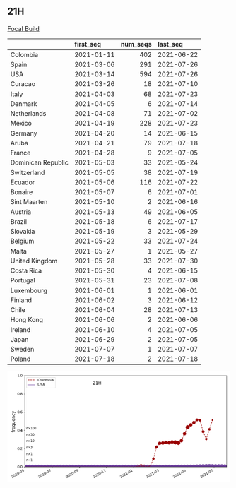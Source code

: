 

## 21H
[Focal Build](https://nextstrain.org/groups/neherlab/ncov/21H)

|                    | first_seq   |   num_seqs | last_seq   |
|:-------------------|:------------|-----------:|:-----------|
| Colombia           | 2021-01-11  |        402 | 2021-06-22 |
| Spain              | 2021-03-06  |        291 | 2021-07-26 |
| USA                | 2021-03-14  |        594 | 2021-07-26 |
| Curacao            | 2021-03-26  |         18 | 2021-07-10 |
| Italy              | 2021-04-03  |         68 | 2021-07-23 |
| Denmark            | 2021-04-05  |          6 | 2021-07-14 |
| Netherlands        | 2021-04-08  |         71 | 2021-07-02 |
| Mexico             | 2021-04-19  |        228 | 2021-07-23 |
| Germany            | 2021-04-20  |         14 | 2021-06-15 |
| Aruba              | 2021-04-21  |         79 | 2021-07-18 |
| France             | 2021-04-28  |          9 | 2021-07-05 |
| Dominican Republic | 2021-05-03  |         33 | 2021-05-24 |
| Switzerland        | 2021-05-05  |         38 | 2021-07-19 |
| Ecuador            | 2021-05-06  |        116 | 2021-07-22 |
| Bonaire            | 2021-05-07  |          6 | 2021-07-01 |
| Sint Maarten       | 2021-05-10  |          2 | 2021-06-16 |
| Austria            | 2021-05-13  |         49 | 2021-06-05 |
| Brazil             | 2021-05-18  |          6 | 2021-07-17 |
| Slovakia           | 2021-05-19  |          3 | 2021-05-29 |
| Belgium            | 2021-05-22  |         33 | 2021-07-24 |
| Malta              | 2021-05-27  |          1 | 2021-05-27 |
| United Kingdom     | 2021-05-28  |         33 | 2021-07-30 |
| Costa Rica         | 2021-05-30  |          4 | 2021-06-15 |
| Portugal           | 2021-05-31  |         23 | 2021-07-08 |
| Luxembourg         | 2021-06-01  |          1 | 2021-06-01 |
| Finland            | 2021-06-02  |          3 | 2021-06-12 |
| Chile              | 2021-06-04  |         28 | 2021-07-13 |
| Hong Kong          | 2021-06-06  |          2 | 2021-06-06 |
| Ireland            | 2021-06-10  |          4 | 2021-07-05 |
| Japan              | 2021-06-29  |          2 | 2021-07-05 |
| Sweden             | 2021-07-07  |          1 | 2021-07-07 |
| Poland             | 2021-07-18  |          2 | 2021-07-18 |

![Overall trends 21H](/overall_trends_figures/overall_trends_21H.png)